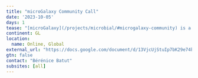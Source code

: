 ```yaml
---
title: "microGalaxy Community Call"
date: '2023-10-05'
days: 1
tease: "[microGalaxy](/projects/microbial/#microgalaxy-community) is a communities of practice focusing on microbial data analysis with Galaxy"
continent: GL
location:
  name: Online, Global
external_url: "https://docs.google.com/document/d/13VjcUjStuIp7bK29e74k8Nqb7N4lmVcg1ioArEWr254/edit"
gtn: false
contact: "Bérénice Batut"
subsites: [all]
---
```

